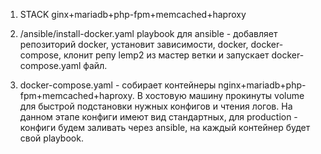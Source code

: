 1) STACK ginx+mariadb+php-fpm+memcached+haproxy

2) /ansible/install-docker.yaml playbook для ansible - добавляет репозиторий docker, установит зависимости, docker, docker-compose, клонит репу lemp2 из мастер ветки и запускает docker-compose.yaml файл.

3) docker-compose.yaml - собирает контейнеры nginx+mariadb+php-fpm+memcached+haproxy. В хостовую машину прокинуты volume для быстрой подстановки нужных конфигов и чтения логов. На данном этапе конфиги имеют вид стандартных, для production - конфиги будем заливать  через ansible, на каждый контейнер будет свой playbook.

